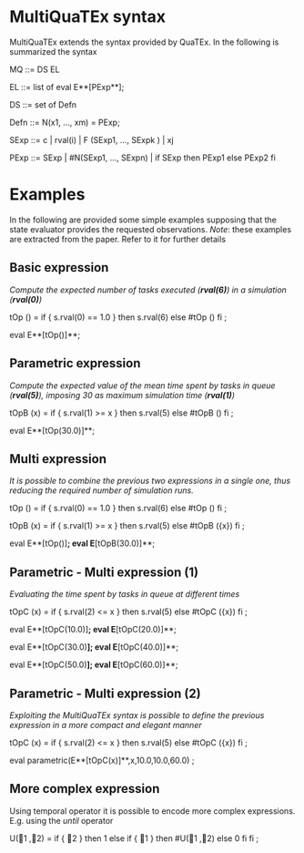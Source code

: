 # MultiQuaTEx syntax #

MultiQuaTEx extends the syntax provided by QuaTEx. In the following is summarized the syntax

MQ ::= DS EL

EL ::= list of eval E**[PExp**];

DS ::= set of Defn

Defn ::= N(x1, ..., xm) = PExp;

SExp ::= c | rval(i) | F (SExp1, ..., SExpk ) | xj

PExp ::= SExp | #N(SExp1, ..., SExpn) | if SExp then PExp1 else PExp2 fi

# Examples #

In the following are provided some simple examples supposing that the state evaluator provides the requested observations.
_Note_: these examples are extracted from the paper. Refer to it for further details

## Basic expression ##

_Compute the expected number of tasks executed (**rval(6)**) in a simulation (**rval(0)**)_

tOp () = if { s.rval(0) == 1.0 } then s.rval(6) else #tOp () fi ;

eval E**[tOp()]**;


## Parametric expression ##

_Compute the expected value of the mean time spent by tasks in queue (**rval(5)**), imposing 30 as maximum simulation time (**rval(1)**)_

tOpB (x) = if { s.rval(1) >= x } then s.rval(5) else #tOpB () fi ;

eval E**[tOp(30.0)]**;


## Multi expression ##

_It is possible to combine the previous two expressions in a single one, thus reducing the required number of simulation runs._

tOp () = if { s.rval(0) == 1.0 } then s.rval(6) else #tOp () fi ;

tOpB (x) = if { s.rval(1) >= x } then s.rval(5) else #tOpB ({x}) fi ;

eval E**[tOp()]**; eval E**[tOpB(30.0)]**;


## Parametric - Multi expression (1) ##

_Evaluating the time spent by tasks in queue at different times_

tOpC (x) = if { s.rval(2) <= x } then s.rval(5) else #tOpC ({x}) fi ;

eval E**[tOpC(10.0)]**; eval E**[tOpC(20.0)]**;

eval E**[tOpC(30.0)**]; eval E**[tOpC(40.0)]**;

eval E**[tOpC(50.0)**]; eval E**[tOpC(60.0)]**;


## Parametric - Multi expression (2) ##

_Exploiting the MultiQuaTEx syntax is possible to define the previous expression in a more compact and elegant manner_

tOpC (x) = if { s.rval(2) <= x } then s.rval(5) else #tOpC ({x}) fi ;

eval parametric(E**[tOpC(x)]**,x,10.0,10.0,60.0) ;


## More complex expression ##

Using temporal operator it is possible to encode more complex expressions. E.g. using the _until_ operator

U(1 ,2) = if { 2 } then 1 else if { 1 } then #U(1 ,2) else 0 fi fi ;
